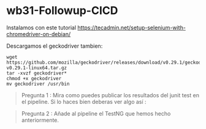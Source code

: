 # wb31-Followup-CICD

Instalamos con este tutorial
https://tecadmin.net/setup-selenium-with-chromedriver-on-debian/

Descargamos el geckodriver tambien:
```
wget https://github.com/mozilla/geckodriver/releases/download/v0.29.1/geckodriver-v0.29.1-linux64.tar.gz
tar -xvzf geckodriver*
chmod +x geckodriver
mv geckodriver /usr/bin
```

> Pregunta 1 : Mira como puedes publicar los resultados del junit test en el pipeline. Si lo haces bien deberas ver algo así :

> Pregunta 2 : Añade al pipeline el TestNG que hemos hecho anteriormente.
